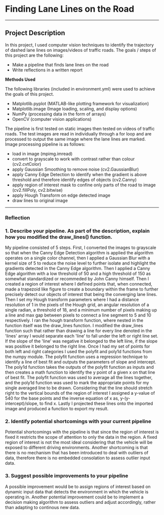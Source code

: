 # **Finding Lane Lines on the Road** 
---

## Project Description

In this project, I used computer vision techniques to identify the trajectory of dashed lane lines on images/videos of traffic roads. 
The goals / steps of this project are the following:

* Make a pipeline that finds lane lines on the road
* Write reflections in a written report

**Methods Used**

The following libraries (included in environment.yml) were used to achieve the goals of this project.
- Matplotlib.pyplot (MATLAB-like plotting framework for visualization)
- Matplotlib.image (Image loading, scaling, and display options)
- NumPy (processing data in the form of arrays)
- OpenCV (computer vision applications)

The pipeline is first tested on static images then tested on videos of traffic roads. The test images are read in individually through a for loop and are processed to output the same image where the lane lines are marked. Image processing pipeline is as follows:

- load in image (mpimg.imread)
- convert to grayscale to work with contrast rather than colour (cv2.cvtColor)  
- apply Gaussian Smoothing to remove noise (cv2.GaussianBlur)
- apply Canny Edge Detection to identify when the gradient is above threshold and therefore identify edges of objects (cv2.Canny)
- apply region of interest mask to confine only parts of the road to image (cv2.fillPoly, cv2.bitwise)
- apply Hough Transform on edge detected image
- draw lines to original image


[//]: # (Image References)

[image1]: ./examples/grayscale.jpg "Grayscale"

---

### Reflection

### 1. Describe your pipeline. As part of the description, explain how you modified the draw_lines() function.

My pipeline consisted of 5 steps. First, I converted the images to grayscale so that when the Canny Edge Detection algorithm is applied the algorithm operates on a single color channel, then I applied a Gaussian Blur with a kernel size of 5 to reduce the noise level to further isolate and highlight the gradients detected in the Canny Edge algorithm. Then I applied a Canny Edge algorithm with a low threshold of 50 and a high threshold of 150 as somewhat standardized or recommeded by John Canny himself. Then I created a region of interest where I defined points that, when connected, made a trapezoid like figure to create a boundary within the frame to further precisely detect our objects of interest that being the converging lane lines. Then I set my Hough transform parameters where I had a distance resolution of 1 in the pixels of the Hough grid, an angular resolution of a single radian, a threshold of 18, and a minimum number of pixels making up a line and max gap between pixels to connect a line segment to 5 and 10 respectively. I ran the hough transform function, where nested in the function itself was the draw_lines function. I modified the draw_lines function such that rather than drawing a line for every line denoted in the 'lines' array I would separate each 'line' to fall under the left or right line set. If the slope of the 'line' was negative it belonged to the left liine, if the slope was positive it belonged to the right line. Once I had my set of points for both left and right categories I used the polyfit and poly1d functions from the numpy module. The polyfit function uses a regression technique to identify a line of best fit and outputs the parameters of slope and intercept. The poly1d function takes the outputs of the polyfit function as inputs and then creates a math function to identify the y point of a given x on that line of best fit. The polyfit function was used to average all the lines together, and the poly1d function was used to mark the appropriate points for my single averaged line to be drawn. Considering that the line should stretch right to the vertical bounds of the region of interest I assigned a y-value of 540 for the base points and the inverse equation of x as, y-(y-intercept)/slope, to find x. Lastly I projected these lines onto the imported image and produced a function to export my result. 


### 2. Identify potential shortcomings with your current pipeline

Potential shortcomings with the pipeline is that since the region of interest is fixed it restricts the scope of attention to only the data in the region. A fixed region of interest is not the most ideal considering that the vehicle will be exposed to different driving environments. Another shortcoming is that there is no mechanism that has been introduced to deal with outliers of data, therefore there is no embedded consolation to assess outlier input data.


### 3. Suggest possible improvements to your pipeline

A possible improvement would be to assign regions of interest based on dynamic input data that detects the environment in which the vehicle is operating in. 
Another potential improvement could be to implement a decision making algorithm to assess outliers and adjust accordingly, rather than adapting to continous new data.
